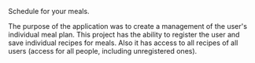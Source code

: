 Schedule for your meals.

The purpose of the application was to create a management of the user's individual meal plan.
This project has the ability to register the user and save individual recipes for meals. 
Also it has access to all recipes of all users (access for all people, including unregistered ones).
